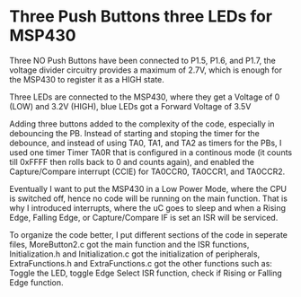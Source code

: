 # Three Push Buttons three LEDs for MSP430

Three NO Push Buttons have been connected to P1.5, P1.6, and P1.7, the voltage divider circuitry provides a maximum of 2.7V, which is enough for the MSP430 to register it as a HIGH state.

Three LEDs are connected to the MSP430, where they get a Voltage of 0 (LOW) and 3.2V (HIGH), blue LEDs got a Forward Voltage of 3.5V

Adding three buttons added to the complexity of the code, especially in debouncing the PB. Instead of starting and stoping the timer for the debounce, and instead of using TA0, TA1, and TA2 as timers for the PBs, I used one timer Timer TA0R that is configured in a continous mode (it counts till 0xFFFF then rolls back to 0 and counts again), and enabled the Capture/Compare interrupt (CCIE) for TA0CCR0, TA0CCR1, and TA0CCR2.

Eventually I want to put the MSP430 in a Low Power Mode, where the CPU is switched off, hence no code will be running on the main function. That is why I introduced interrupts, where the uC goes to sleep and when a Rising Edge, Falling Edge, or Capture/Compare IF is set an ISR will be serviced.

To organize the code better, I put different sections of the code in seperate files, MoreButton2.c got the main function and the ISR functions, Initialization.h and Initialization.c got the initialization of peripherals, ExtraFunctions.h and ExtraFunctions.c got the other functions such as: Toggle the LED, toggle Edge Select ISR function, check if Rising or Falling Edge function.
